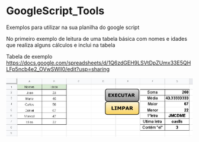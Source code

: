 # GoogleScript_Tools
Exemplos para utilizar na sua planilha do google script 

No primeiro exemplo de leitura de uma tabela básica com nomes e idades que realiza alguns cálculos e inclui na tabela

Tabela de exemplo 
https://docs.google.com/spreadsheets/d/1Q6zdGEH9LSVtDpZUmx33E5QHLFp5ncb4e2_OVwSWII0/edit?usp=sharing

<img src=images/SheetScreen.jpg>



